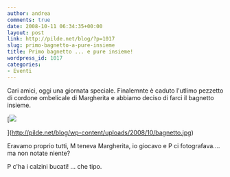 ```yaml
---
author: andrea
comments: true
date: 2008-10-11 06:34:35+00:00
layout: post
link: http://pilde.net/blog/?p=1017
slug: primo-bagnetto-a-pure-insieme
title: Primo bagnetto ... e pure insieme!
wordpress_id: 1017
categories:
- Eventi
---
```


Cari amici, oggi una giornata speciale. Finalemnte è caduto l'utlimo pezzetto di cordone ombelicale di Margherita e abbiamo deciso di farci il bagnetto insieme.

[![](http://pilde.net/blog/wp-content/uploads/2008/10/bagnetto.jpg)


](http://pilde.net/blog/wp-content/uploads/2008/10/bagnetto.jpg)




Eravamo proprio tutti, M teneva Margherita, io giocavo e P ci fotografava.... ma non notate niente?

P c'ha i calzini bucati! ... che tipo.
